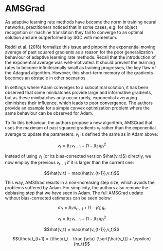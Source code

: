# AMSGrad

As adaptive learning rate methods have become the norm in training neural networks, 
practitioners noticed that in some cases, e.g. for object recognition or machine 
translation they fail to converge to an optimal solution and are outperformed by 
SGD with momentum.

Reddi et al. (2018) formalize this issue and pinpoint the exponential moving 
average of past squared gradients as a reason for the poor generalization 
behaviour of adaptive learning rate methods. Recall that the introduction of 
the exponential average was well-motivated: It should prevent the learning rates 
to become infinitesimally small as training progresses, the key flaw of the Adagrad 
algorithm. However, this short-term memory of the gradients becomes an obstacle in
other scenarios.

In settings where Adam converges to a suboptimal solution, it has been observed 
that some minibatches provide large and informative gradients, but as these 
minibatches only occur rarely, exponential averaging diminishes their influence, 
which leads to poor convergence. The authors provide an example for a simple convex 
optimization problem where the same behaviour can be observed for Adam.

To fix this behaviour, the authors propose a new algorithm, 
AMSGrad that uses the maximum of past squared gradients $`{v_t}`$ rather than the 
exponential average to update the parameters. 
$`{v_t}`$ is defined the same as in Adam above:

```math
v_t = {\beta}_2 {v_{t-1}} + (1 - {\beta}_2){g_t}^2
```

Instead of using $`{v_t}`$ (or its bias-corrected version $`\hat{v_t}`$) directly, 
we now employ the previous $`{v_{t-1}}`$ if it is larger than the current one:

```math
\hat{v_t} = max(\hat{v_{t-1}},v_t)
```

This way, AMSGrad results in a non-increasing step size, which avoids the problems 
suffered by Adam. For simplicity, the authors also remove the debiasing step that 
we have seen in Adam. The full AMSGrad update without bias-corrected estimates can 
be seen below:

```math
m_t = {\beta}_1 {m_{t-1}} + (1 - {\beta}_1){g_t}
```

```math
v_t = {\beta}_2 {v_{t-1}} + (1 - {\beta}_2){g_t}^2
```

```math
\hat{v_t} = max(\hat{v_{t-1}},v_t)
```

```math
{\theta}_{t+1} = {\theta}_t - \frac {\eta} {\sqrt{\hat{v_t}} + \epsilon} {m_t}
```